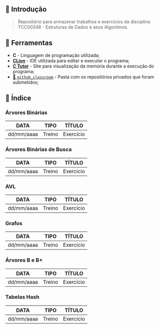 ## :newspaper: Introdução

> Repositório para armazenar trabalhos e exercícios da disciplina TCC00348 - Estruturas de Dados e seus Algoritmos.
 
## :wrench: Ferramentas

- **C** - Linguagem de programação utilizada;
- [**CLion**](https://www.jetbrains.com/clion/download/#section=windows) - IDE utilizada para editar e executar o programa;
- [**C Tutor**](https://pythontutor.com/c.html#mode=edit) - Site para visualização da memória durante a execução do programa;
- [:open_file_folder: `github_classroom`](https://github.com/beatrizopdd/UFF_EstruturasDeDados/tree/master/github_classroom) - Pasta com os repositórios privados que foram submetidos; 

## :bookmark: Índice <br>

### Árvores Binárias <br>
| DATA | TIPO | TÍTULO| 
| :--: | :--: | :----:|
| dd/mm/aaaa | Treino | Exercício |

### Árvores Binárias de Busca <br>
| DATA | TIPO | TÍTULO| 
| :--: | :--: | :----:|
| dd/mm/aaaa | Treino | Exercício |

### AVL <br>
| DATA | TIPO | TÍTULO| 
| :--: | :--: | :----:|
| dd/mm/aaaa | Treino | Exercício |

### Grafos <br>
| DATA | TIPO | TÍTULO| 
| :--: | :--: | :----:|
| dd/mm/aaaa | Treino | Exercício |

### Árvores B e B+ <br>
| DATA | TIPO | TÍTULO| 
| :--: | :--: | :----:|
| dd/mm/aaaa | Treino | Exercício |

### Tabelas Hash <br>
| DATA | TIPO | TÍTULO| 
| :--: | :--: | :----:|
| dd/mm/aaaa | Treino | Exercício |